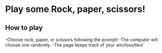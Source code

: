 # Play some Rock, paper, scissors!

## How to play
-Choose rock, paper, or scissors following the prompt!
-The computer will choose one randomly.
-The page keeps track of your win/loss/ties!
